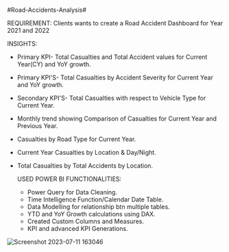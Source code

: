 #Road-Accidents-Analysis#

REQUIREMENT: Clients wants to create a Road Accident Dashboard for Year 2021 and 2022 

INSIGHTS:
- Primary KPI- Total Casualties and Total Accident values for Current Year(CY) and YoY growth.
- Primary KPI'S- Total Casualties by Accident Severity for Current Year and YoY growth.
- Secondary KPI'S- Total Casualties with respect to Vehicle Type for Current Year.
- Monthly trend showing Comparison of Casualties for Current Year and Previous Year.
- Casualties by Road Type for Current Year.
- Current Year Casualties by Location & Day/Night.
- Total Casualties by Total Accidents by Location.
   
  USED POWER BI FUNCTIONALITIES:
  - Power Query for Data Cleaning.
  - Time Intelligence Function/Calendar Date Table.
  - Data Modelling for relationship btn multiple tables.
  - YTD and YoY Growth calculations using DAX.
  - Created Custom Columns and Measures.
  - KPI and advanced KPI Generations.

![Screenshot 2023-07-11 163046](https://github.com/Samaumareddy/Road-Accidents-Analysis/assets/120989667/f23badbe-8f4b-4159-9605-366d01e39dbd)

